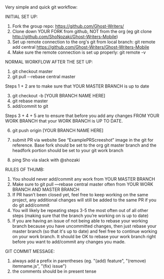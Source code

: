 Very simple and quick git workflow:

INITIAL SET UP:
1. Fork the group repo: https://github.com/Ghost-Writers/
2. Clone down YOUR FORK from github, NOT from the org (eg git clone http://github.com/ShoNozaki/Ghost-Writers-Mobile)
3. Set up remote connection to the org's git from local branch: git remote add central https://github.com/Ghost-Writers/Ghost-Writers-Mobile
4. Make sure the remote connection is set up properly: git remote -v


NORMAL WORKFLOW AFTER THE SET UP:
1. git checkout master
2. git pull --rebase central master

Steps 1 + 2 are to make sure that YOUR MASTER BRANCH is up to date

3. git checkout -b [YOUR BRANCH NAME HERE] 
4. git rebase master
5. add/commit to git

Steps 3 + 4 + 5 are to ensure that before you add any changes FROM YOUR WORK BRANCH that your WORK BRANCH is UP TO DATE.

6. git push origin [YOUR BRANCH NAME HERE]
7. submit PR via website
See “ExamplePRScreeshot” image in the git for reference.
Base fork should be set to the org git master branch and the headfork portion should be set to your git work branch

8. ping Sho via slack with @shozaki



RULES OF THUMB:
1. You should never add/commit any work from YOUR MASTER BRANCH
2. Make sure to git pull —rebase central master often from YOUR WORK BRANCH AND MASTER BRANCH
3. If PR hasn’t been closed yet, feel free to keep working on the same project, any additional changes will still be added to the same PR if you do git add/commit
4. You will likely be repeating steps 3-5 the most often out of all other steps (making sure that the branch you’re working on is up to date)
5. If you are having an issue of not being able to rebase your working branch because you have uncommitted changes, then just
rebase your master branch (so that it's up to date) and feel free to continue working on your work branch.
It should be OK to rebase your work branch right before you want to add/commit any changes you made.



GIT COMMIT MESSAGE:
1. always add a prefix in parentheses (eg. "(add) feature", "(remove) itemname.js", "(fix) issue")
2. the comments should be in present tense